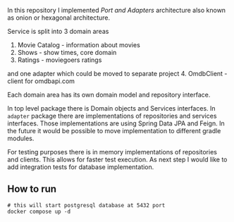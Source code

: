 In this repository I implemented *Port and Adapters* architecture also known as onion or hexagonal architecture.

Service is split into 3 domain areas

1. Movie Catalog - information about movies
2. Shows - show times, core domain
3. Ratings - moviegoers ratings

and one adapter which could be moved to separate project
4. OmdbClient - client for omdbapi.com

Each domain area has its own domain model and repository interface.

In top level package there is Domain objects and Services interfaces. In `adapter` package there are implementations of
repositories and services interfaces. Those implementations are using Spring Data JPA and Feign. In the future it would be
possible to move implementation to different gradle modules. 

For testing purposes there is in memory implementations of repositories and clients. This allows for faster test execution.
As next step I would like to add integration tests for database implementation.

## How to run
```
# this will start postgresql database at 5432 port
docker compose up -d 
```


